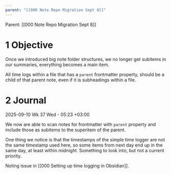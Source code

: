 ```yaml
---
parent: "[[000 Note Repo Migration Sept 8]]"
---
```


Parent: [[000 Note Repo Migration Sept 8]]

# 1 Objective

Once we introduced big note folder structures, we no longer get subitems in our summaries, everything becomes a main item. 

All time logs within a file that has a `parent` frontmatter property, should be a child of that parent note, even if it is subheadings within a file. 

# 2 Journal

2025-09-10 Wk 37 Wed - 05:23 +03:00

We now are able to scan notes for frontmatter with `parent` property and include those as subitems to the superitem of the parent.

One thing we notice is that the timestamps of the simple time logger are not the same timestamp used here, so some items from next day end up in the same day, at least within midnight. Something to look into, but not a current priority.

Noting issue in [[000 Setting up time logging in Obsidian]].
